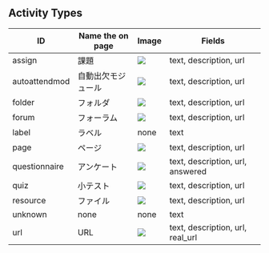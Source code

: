 ## Activity Types

ID | Name the on page | Image | Fields
--- | --- | --- | ---
assign | 課題 | ![](https://imgur.com/Ty2M7FA.jpg) | text, description, url
autoattendmod | 自動出欠モジュール | ![](https://imgur.com/5WJp3n0.jpg) | text, description, url
folder | フォルダ | ![](https://imgur.com/x2fJD1b.jpg) | text, description, url
forum　| フォーラム | ![](https://imgur.com/tWOlj5A.jpg) | text, description, url
label | ラベル | none | text
page | ページ | ![](https://imgur.com/ve6jBda.jpg) | text, description, url
questionnaire | アンケート | ![](https://imgur.com/PHADysc.jpg) | text, description, url, answered
quiz | 小テスト | ![](https://imgur.com/hMcogz5.jpg) | text, description, url
resource | ファイル | ![](https://imgur.com/bfyBrrj.jpg) | text, description, url
unknown | none | none | text
url | URL | ![](https://imgur.com/3PRkzRr.jpg) | text, description, url, real_url
